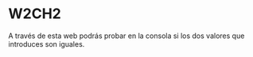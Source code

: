 # W2CH2

A través de esta web podrás probar en la consola si los dos valores que introduces son iguales.
